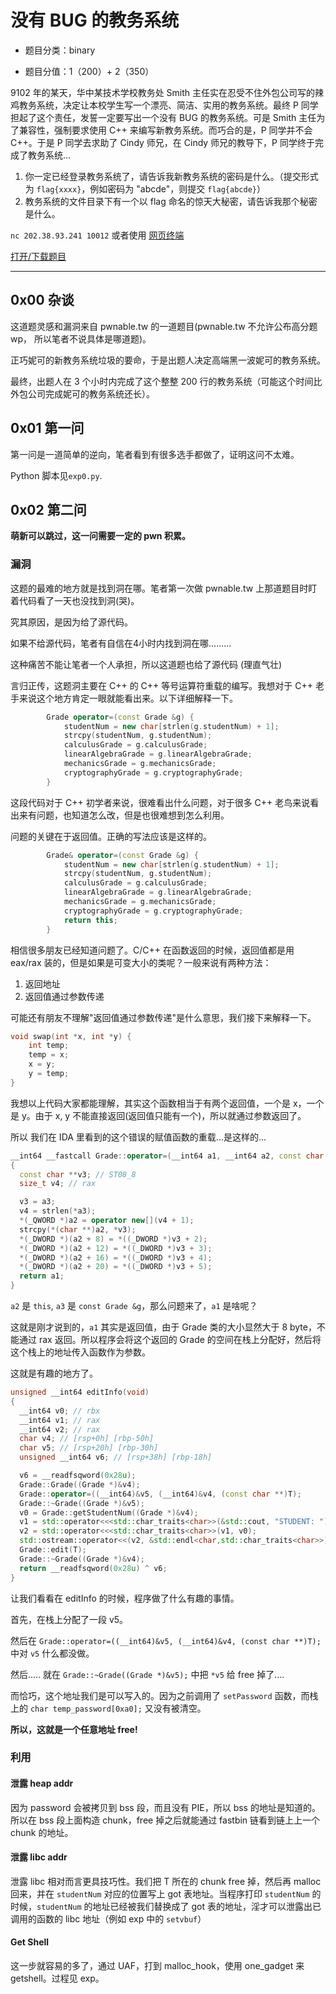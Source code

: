 # 没有 BUG 的教务系统

- 题目分类：binary

- 题目分值：1（200）+ 2（350）

9102 年的某天，华中某技术学校教务处 Smith 主任实在忍受不住外包公司写的辣鸡教务系统，决定让本校学生写一个漂亮、简洁、实用的教务系统。最终 P 同学担起了这个责任，发誓一定要写出一个没有 BUG 的教务系统。可是 Smith 主任为了兼容性，强制要求使用 C++ 来编写新教务系统。而巧合的是，P 同学并不会 C++。于是 P 同学去求助了 Cindy 师兄，在 Cindy 师兄的教导下，P 同学终于完成了教务系统...

1. 你一定已经登录教务系统了，请告诉我新教务系统的密码是什么。（提交形式为 `flag{xxxx}`，例如密码为 "abcde"，则提交 `flag{abcde}`）
2. 教务系统的文件目录下有一个以 flag 命名的惊天大秘密，请告诉我那个秘密是什么。

`nc 202.38.93.241 10012` 或者使用 [网页终端](http://202.38.93.241:10013/?token={token})

[打开/下载题目](files/EasyCPP.zip)

---

## 0x00 杂谈

这道题灵感和漏洞来自 pwnable.tw 的一道题目(pwnable.tw 不允许公布高分题 wp， 所以笔者不说具体是哪道题)。

正巧妮可的新教务系统垃圾的要命，于是出题人决定高端黑一波妮可的教务系统。

最终，出题人在 3 个小时内完成了这个整整 200 行的教务系统（可能这个时间比外包公司完成妮可的教务系统还长）。

## 0x01 第一问

第一问是一道简单的逆向，笔者看到有很多选手都做了，证明这问不太难。

Python 脚本见`exp0.py`.

## 0x02 第二问

**萌新可以跳过，这一问需要一定的 pwn 积累。**

### 漏洞

这题的最难的地方就是找到洞在哪。笔者第一次做 pwnable.tw 上那道题目时盯着代码看了一天也没找到洞(哭)。

究其原因，是因为给了源代码。

如果不给源代码，笔者有自信在4小时内找到洞在哪.........

这种痛苦不能让笔者一个人承担，所以这道题也给了源代码 (理直气壮)

言归正传，这题洞主要在 C++ 的 C++ 等号运算符重载的编写。我想对于 C++ 老手来说这个地方肯定一眼就能看出来。以下详细解释一下。

```c++
        Grade operator=(const Grade &g) {
            studentNum = new char[strlen(g.studentNum) + 1];
            strcpy(studentNum, g.studentNum);
            calculusGrade = g.calculusGrade;
            linearAlgebraGrade = g.linearAlgebraGrade;
            mechanicsGrade = g.mechanicsGrade;
            cryptographyGrade = g.cryptographyGrade;
        }
```

这段代码对于 C++ 初学者来说，很难看出什么问题，对于很多 C++ 老鸟来说看出来有问题，也知道怎么改，但是也很难想到怎么利用。

问题的关键在于返回值。正确的写法应该是这样的。

```c++
        Grade& operator=(const Grade &g) {
            studentNum = new char[strlen(g.studentNum) + 1];
            strcpy(studentNum, g.studentNum);
            calculusGrade = g.calculusGrade;
            linearAlgebraGrade = g.linearAlgebraGrade;
            mechanicsGrade = g.mechanicsGrade;
            cryptographyGrade = g.cryptographyGrade;
            return this;
        }
```

相信很多朋友已经知道问题了。C/C++ 在函数返回的时候，返回值都是用 eax/rax 装的，但是如果是可变大小的类呢？一般来说有两种方法：

1. 返回地址
2. 返回值通过参数传递

可能还有朋友不理解"返回值通过参数传递"是什么意思，我们接下来解释一下。

```c++
void swap(int *x, int *y) {
    int temp;
    temp = x;
    x = y;
    y = temp;
}
```

我想以上代码大家都能理解，其实这个函数相当于有两个返回值，一个是 x，一个是 y。由于 x, y 不能直接返回(返回值只能有一个)，所以就通过参数返回了。

所以 我们在 IDA 里看到的这个错误的赋值函数的重载...是这样的...

```c++
__int64 __fastcall Grade::operator=(__int64 a1, __int64 a2, const char **a3)
{
  const char **v3; // ST08_8
  size_t v4; // rax

  v3 = a3;
  v4 = strlen(*a3);
  *(_QWORD *)a2 = operator new[](v4 + 1);
  strcpy(*(char **)a2, *v3);
  *(_DWORD *)(a2 + 8) = *((_DWORD *)v3 + 2);
  *(_DWORD *)(a2 + 12) = *((_DWORD *)v3 + 3);
  *(_DWORD *)(a2 + 16) = *((_DWORD *)v3 + 4);
  *(_DWORD *)(a2 + 20) = *((_DWORD *)v3 + 5);
  return a1;
}
```

`a2` 是 `this`, `a3` 是 `const Grade &g`，那么问题来了，`a1` 是啥呢？

这就是刚才说到的，`a1` 其实是返回值，由于 Grade 类的大小显然大于 8 byte，不能通过 rax 返回。所以程序会将这个返回的 Grade 的空间在栈上分配好，然后将这个栈上的地址传入函数作为参数。

这就是有趣的地方了。

```c++
unsigned __int64 editInfo(void)
{
  __int64 v0; // rbx
  __int64 v1; // rax
  __int64 v2; // rax
  char v4; // [rsp+0h] [rbp-50h]
  char v5; // [rsp+20h] [rbp-30h]
  unsigned __int64 v6; // [rsp+38h] [rbp-18h]

  v6 = __readfsqword(0x28u);
  Grade::Grade((Grade *)&v4);
  Grade::operator=((__int64)&v5, (__int64)&v4, (const char **)T);
  Grade::~Grade((Grade *)&v5);
  v0 = Grade::getStudentNum((Grade *)&v4);
  v1 = std::operator<<<std::char_traits<char>>(&std::cout, "STUDENT: ");
  v2 = std::operator<<<std::char_traits<char>>(v1, v0);
  std::ostream::operator<<(v2, &std::endl<char,std::char_traits<char>>);
  Grade::edit(T);
  Grade::~Grade((Grade *)&v4);
  return __readfsqword(0x28u) ^ v6;
}
```

让我们看看在 editInfo 的时候，程序做了什么有趣的事情。

首先，在栈上分配了一段 v5。

然后在 `Grade::operator=((__int64)&v5, (__int64)&v4, (const char **)T);` 中对 `v5` 什么都没做。

然后..... 就在 `Grade::~Grade((Grade *)&v5);` 中把 `*v5` 给 free 掉了....

而恰巧，这个地址我们是可以写入的。因为之前调用了 `setPassword` 函数，而栈上的 `char temp_password[0xa0];` 又没有被清空。

**所以，这就是一个任意地址 free!**

### 利用

#### 泄露 heap addr

因为 password 会被拷贝到 bss 段，而且没有 PIE，所以 bss 的地址是知道的。所以在 bss 段上面构造 chunk，free 掉之后就能通过 fastbin 链看到链上上一个 chunk 的地址。

#### 泄露 libc addr

泄露 libc 相对而言更具技巧性。我们把 T 所在的 chunk free 掉，然后再 malloc 回来，并在 `studentNum` 对应的位置写上 got 表地址。当程序打印 `studentNum` 的时候，`studentNum` 的地址已经被我们替换成了 got 表的地址，淫才可以泄露出已调用的函数的 libc 地址（例如 exp 中的 `setvbuf`）

#### Get Shell

这一步就容易的多了，通过 UAF，打到 malloc_hook，使用 one_gadget 来 getshell。过程见 exp。